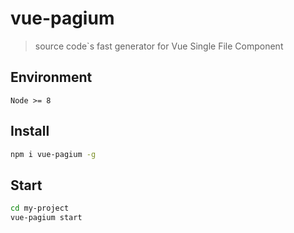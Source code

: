 # vue-pagium 

> source code`s fast generator for Vue Single File Component 

## Environment

`Node >= 8`

## Install

``` bash
npm i vue-pagium -g
```

## Start

``` bash
cd my-project
vue-pagium start
```
